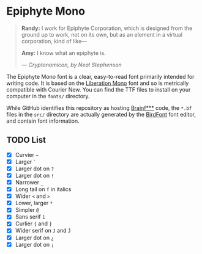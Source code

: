 # Epiphyte Mono

> **Randy:**  I work for Epiphyte Corporation, which is designed from the ground
> up to work, not on its own, but as an element in a virtual corporation, kind
> of like&mdash;
>
> **Amy:**  I know what an epiphyte is.
>
> &mdash; <cite>*Cryptonomicon*, by Neal Stephenson</cite>

The Epiphyte Mono font is a clear, easy-to-read font primarily intended for
writing code.  It is based on the
[Liberation Mono](https://pagure.io/liberation-fonts) font and so is metrically
compatible with Courier New.  You can find the TTF files to install on your
computer in the `fonts/` directory.

While GitHub identifies this repository as hosting
[Brainf***](https://esolangs.org/wiki/Brainfuck) code, the `*.bf` files in the
`src/` directory are actually generated by the
[BirdFont](https://birdfont.org/) font editor, and contain font information.

## TODO List

* [x] Curvier `~`
* [x] Larger `` ` ``
* [x] Larger dot on `?`
* [x] Larger dot on `!`
* [x] Narrower `_`
* [x] Long tail on `f` in italics
* [x] Wider `<` and `>`
* [x] Lower, larger `*`
* [x] Simpler `@`
* [x] Sans serif `1`
* [x] Curlier `{` and `}`
* [x] Wider serif on `J` and `Ĵ`
* [x] Larger dot on `¿`
* [x] Larger dot on `¡`
